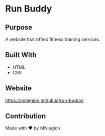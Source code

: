 # Run Buddy

## Purpose
A website that offers fitness training services.

## Built With
* HTML
* CSS

## Website
https://mnlegion.github.io/run-buddy/

## Contribution
Made with ❤️ by MNlegion
